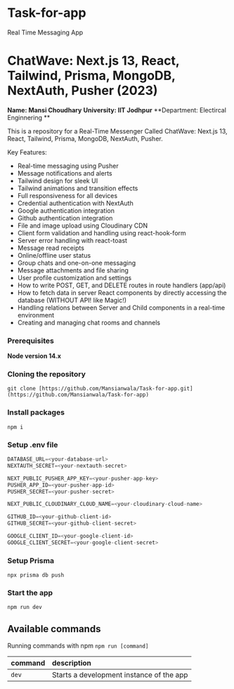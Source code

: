 # Task-for-app
Real Time Messaging App

# ChatWave: Next.js 13, React, Tailwind, Prisma, MongoDB, NextAuth, Pusher (2023)

**Name: Mansi Choudhary**
**University: IIT Jodhpur**
**Department: Electircal Enginnering **

This is a repository for a Real-Time Messenger Called ChatWave: Next.js 13, React, Tailwind, Prisma, MongoDB, NextAuth, Pusher.

Key Features:

- Real-time messaging using Pusher
- Message notifications and alerts
- Tailwind design for sleek UI
- Tailwind animations and transition effects
- Full responsiveness for all devices
- Credential authentication with NextAuth
- Google authentication integration
- Github authentication integration
- File and image upload using Cloudinary CDN
- Client form validation and handling using react-hook-form
- Server error handling with react-toast
- Message read receipts
- Online/offline user status
- Group chats and one-on-one messaging
- Message attachments and file sharing
- User profile customization and settings
- How to write POST, GET, and DELETE routes in route handlers (app/api)
- How to fetch data in server React components by directly accessing the database (WITHOUT API! like Magic!)
- Handling relations between Server and Child components in a real-time environment
- Creating and managing chat rooms and channels



### Prerequisites

**Node version 14.x**

### Cloning the repository

```shell
git clone [https://github.com/Mansianwala/Task-for-app.git](https://github.com/Mansianwala/Task-for-app)
```

### Install packages

```shell
npm i
```

### Setup .env file


```js
DATABASE_URL=<your-database-url>
NEXTAUTH_SECRET=<your-nextauth-secret>

NEXT_PUBLIC_PUSHER_APP_KEY=<your-pusher-app-key>
PUSHER_APP_ID=<your-pusher-app-id>
PUSHER_SECRET=<your-pusher-secret>

NEXT_PUBLIC_CLOUDINARY_CLOUD_NAME=<your-cloudinary-cloud-name>

GITHUB_ID=<your-github-client-id>
GITHUB_SECRET=<your-github-client-secret>

GOOGLE_CLIENT_ID=<your-google-client-id>
GOOGLE_CLIENT_SECRET=<your-google-client-secret>

```

### Setup Prisma

```shell
npx prisma db push
```

### Start the app

```shell
npm run dev
```

## Available commands

Running commands with npm `npm run [command]`

| command         | description                              |
| :-------------- | :--------------------------------------- |
| `dev`           | Starts a development instance of the app |
